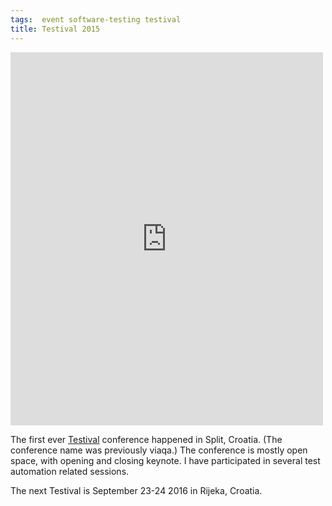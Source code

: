 ```yaml
---
tags:  event software-testing testival
title: Testival 2015
---
```

<iframe src="https://www.facebook.com/plugins/post.php?href=https%3A%2F%2Fwww.facebook.com%2Fmedia%2Fset%2F%3Fset%3Da.1080245985321396.1073741828.1059213627424632%26type%3D3&width=500" width="500" height="597" style="border:none;overflow:hidden" scrolling="no" frameborder="0" allowTransparency="true"></iframe>

The first ever [Testival](http://testival.eu/) conference happened in Split, Croatia. (The conference name was previously viaqa.) The conference is mostly open space, with opening and closing keynote. I have participated in several test automation related sessions.

The next Testival is September 23-24 2016 in Rijeka, Croatia.
